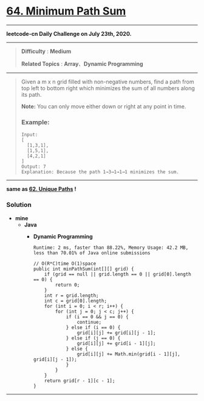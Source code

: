# [64. Minimum Path Sum ](https://leetcode.com/problems/minimum-path-sum/)
---

**leetcode-cn Daily Challenge on July 23th, 2020.**

---

> **Difficulty** : **Medium**
> 
> **Related Topics** : **Array**、**Dynamic Programming**

---

> Given a m x n grid filled with non-negative numbers, find a path from top left to bottom right which minimizes the sum of all numbers along its path.
>
> **Note:** You can only move either down or right at any point in time.
>
> ### Example:
> ```
> Input:
> [
>   [1,3,1],
>   [1,5,1],
>   [4,2,1]
> ]
> Output: 7
> Explanation: Because the path 1→3→1→1→1 minimizes the sum.
> ```

---

**same as [62. Unique Paths](https://github.com/103style/LeetCode/blob/master/Array/62.%20Unique%20Paths.md) !**

### Solution
* **mine**
  * **Java**
    * **Dynamic Programming**
    
      `Runtime: 2 ms, faster than 88.22%, Memory Usage: 42.2 MB, less than 70.01% of Java online submissions`
      ```
      // O(R*C)time O(1)space
      public int minPathSum(int[][] grid) {
          if (grid == null || grid.length == 0 || grid[0].length == 0) {
              return 0;
          }
          int r = grid.length;
          int c = grid[0].length;
          for (int i = 0; i < r; i++) {
              for (int j = 0; j < c; j++) {
                  if (i == 0 && j == 0) {
                      continue;
                  } else if (i == 0) {
                      grid[i][j] += grid[i][j - 1];
                  } else if (j == 0) {
                      grid[i][j] += grid[i - 1][j];
                  } else {
                      grid[i][j] += Math.min(grid[i - 1][j], grid[i][j - 1]);
                  }
              }
          }
          return grid[r - 1][c - 1];
      }
      ```
      
      
---
